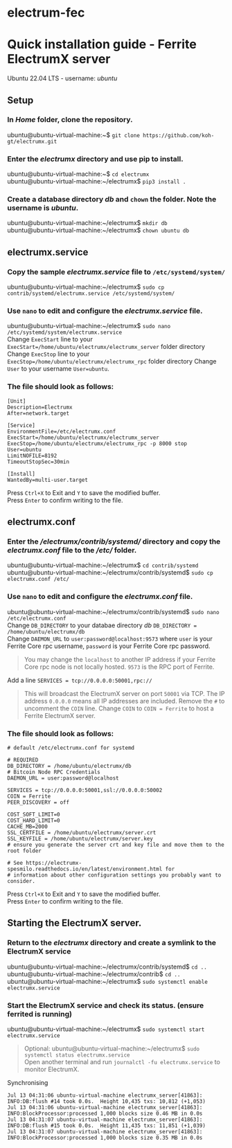 # electrum-fec 
# Quick installation guide - Ferrite ElectrumX server
Ubuntu 22.04 LTS - username: *ubuntu*  

## Setup
### In *Home* folder, clone the repository.  
ubuntu@ubuntu-virtual-machine:\~$ `git clone https://github.com/koh-gt/electrumx.git`  

### Enter the *electrumx* directory and use pip to install.  
ubuntu@ubuntu-virtual-machine:\~$ `cd electrumx`  
ubuntu@ubuntu-virtual-machine:\~/electrumx$ `pip3 install .`  

### Create a database directory *db* and `chown` the folder. Note the username is *ubuntu*.  
ubuntu@ubuntu-virtual-machine:\~/electrumx$ `mkdir db`  
ubuntu@ubuntu-virtual-machine:\~/electrumx$ `chown ubuntu db`  

## electrumx.service
### Copy the sample *electrumx.service* file to `/etc/systemd/system/`
ubuntu@ubuntu-virtual-machine:\~/electrumx$ `sudo cp contrib/systemd/electrumx.service /etc/systemd/system/`

### Use `nano` to edit and configure the *electrumx.service* file.  
ubuntu@ubuntu-virtual-machine:\~/electrumx$ `sudo nano /etc/systemd/system/electrumx.service`  
Change `ExecStart` line to your `ExecStart=/home/ubuntu/electrumx/electrumx_server` folder directory  
Change `ExecStop` line to your `ExecStop=/home/ubuntu/electrumx/electrumx_rpc` folder directory
Change `User` to your username `User=ubuntu`.  

### The file should look as follows:  
```
[Unit]
Description=Electrumx
After=network.target

[Service]
EnvironmentFile=/etc/electrumx.conf
ExecStart=/home/ubuntu/electrumx/electrumx_server
ExecStop=/home/ubuntu/electrumx/electrumx_rpc -p 8000 stop
User=ubuntu   
LimitNOFILE=8192
TimeoutStopSec=30min

[Install]
WantedBy=multi-user.target
```  
Press `Ctrl+X` to Exit and `Y` to save the modified buffer.  
Press `Enter` to confirm writing to the file.  

## electrumx.conf
### Enter the */electrumx/contrib/systemd/* directory and copy the *electrumx.conf* file to the */etc/* folder.  
ubuntu@ubuntu-virtual-machine:\~/electrumx$ `cd contrib/systemd`  
ubuntu@ubuntu-virtual-machine:\~/electrumx/contrib/systemd$ `sudo cp electrumx.conf /etc/`  

### Use `nano` to edit and configure the *electrumx.conf* file.  
ubuntu@ubuntu-virtual-machine:\~/electrumx/contrib/systemd$ `sudo nano /etc/electrumx.conf`  
Change `DB_DIRECTORY` to your databae directory *db* `DB_DIRECTORY = /home/ubuntu/electrumx/db`  
Change `DAEMON_URL` to `user:password@localhost:9573` where `user` is your Ferrite Core rpc username, `password` is your Ferrite Core rpc password.  
> You may change the `localhost` to another IP address if your Ferrite Core rpc node is not locally hosted. `9573` is the RPC port of Ferrite.

Add a line `SERVICES = tcp://0.0.0.0:50001,rpc://`
> This will broadcast the ElectrumX server on port `50001` via TCP. The IP address `0.0.0.0` means all IP addresses are included.
Remove the `#` to uncomment the `COIN` line.
Change `COIN` to `COIN = Ferrite` to host a Ferrite ElectrumX server.

### The file should look as follows:  
```
# default /etc/electrumx.conf for systemd

# REQUIRED
DB_DIRECTORY = /home/ubuntu/electrumx/db
# Bitcoin Node RPC Credentials
DAEMON_URL = user:password@localhost

SERVICES = tcp://0.0.0.0:50001,ssl://0.0.0.0:50002
COIN = Ferrite
PEER_DISCOVERY = off

COST_SOFT_LIMIT=0
COST_HARD_LIMIT=0
CACHE_MB=2000
SSL_CERTFILE = /home/ubuntu/electrumx/server.crt
SSL_KEYFILE = /home/ubuntu/electrumx/server.key
# ensure you generate the server crt and key file and move them to the root folder

# See https://electrumx-spesmilo.readthedocs.io/en/latest/environment.html for
# information about other configuration settings you probably want to consider.
```  
Press `Ctrl+X` to Exit and `Y` to save the modified buffer.  
Press `Enter` to confirm writing to the file.  

## Starting the ElectrumX server.  
### Return to the *electrumx* directory and create a symlink to the ElectrumX service  
ubuntu@ubuntu-virtual-machine:\~/electrumx/contrib/systemd$ `cd ..`  
ubuntu@ubuntu-virtual-machine:\~/electrumx/contrib$ ```cd ..``` 
ubuntu@ubuntu-virtual-machine:\~/electrumx$ `sudo systemctl enable electrumx.service`  

### Start the ElectrumX service and check its status. (ensure ferrited is running)
ubuntu@ubuntu-virtual-machine:\~/electrumx$ `sudo systemctl start electrumx.service`  
> Optional: ubuntu@ubuntu-virtual-machine:\~/electrumx$ `sudo systemctl status electrumx.service`  
Open another terminal and run `journalctl -fu electrumx.service` to monitor ElectrumX.

Synchronising  
```
Jul 13 04:31:06 ubuntu-virtual-machine electrumx_server[41863]: INFO:DB:flush #14 took 0.0s.  Height 10,435 txs: 10,812 (+1,053)
Jul 13 04:31:06 ubuntu-virtual-machine electrumx_server[41863]: INFO:BlockProcessor:processed 1,000 blocks size 0.46 MB in 0.0s
Jul 13 04:31:07 ubuntu-virtual-machine electrumx_server[41863]: INFO:DB:flush #15 took 0.0s.  Height 11,435 txs: 11,851 (+1,039)
Jul 13 04:31:07 ubuntu-virtual-machine electrumx_server[41863]: INFO:BlockProcessor:processed 1,000 blocks size 0.35 MB in 0.0s
```






